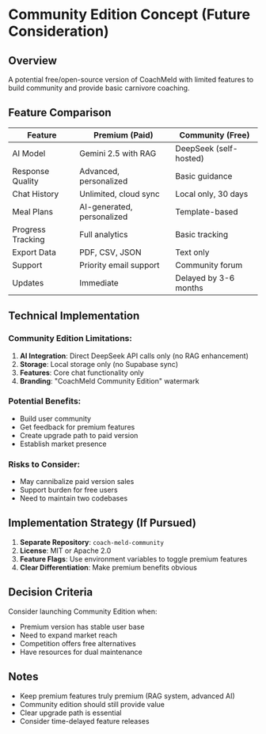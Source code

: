 # Community Edition Concept (Future Consideration)

## Overview
A potential free/open-source version of CoachMeld with limited features to build community and provide basic carnivore coaching.

## Feature Comparison

| Feature | Premium (Paid) | Community (Free) |
|---------|---------------|------------------|
| AI Model | Gemini 2.5 with RAG | DeepSeek (self-hosted) |
| Response Quality | Advanced, personalized | Basic guidance |
| Chat History | Unlimited, cloud sync | Local only, 30 days |
| Meal Plans | AI-generated, personalized | Template-based |
| Progress Tracking | Full analytics | Basic tracking |
| Export Data | PDF, CSV, JSON | Text only |
| Support | Priority email support | Community forum |
| Updates | Immediate | Delayed by 3-6 months |

## Technical Implementation

### Community Edition Limitations:
1. **AI Integration**: Direct DeepSeek API calls only (no RAG enhancement)
2. **Storage**: Local storage only (no Supabase sync)
3. **Features**: Core chat functionality only
4. **Branding**: "CoachMeld Community Edition" watermark

### Potential Benefits:
- Build user community
- Get feedback for premium features
- Create upgrade path to paid version
- Establish market presence

### Risks to Consider:
- May cannibalize paid version sales
- Support burden for free users
- Need to maintain two codebases

## Implementation Strategy (If Pursued)

1. **Separate Repository**: `coach-meld-community`
2. **License**: MIT or Apache 2.0
3. **Feature Flags**: Use environment variables to toggle premium features
4. **Clear Differentiation**: Make premium benefits obvious

## Decision Criteria

Consider launching Community Edition when:
- Premium version has stable user base
- Need to expand market reach
- Competition offers free alternatives
- Have resources for dual maintenance

## Notes
- Keep premium features truly premium (RAG system, advanced AI)
- Community edition should still provide value
- Clear upgrade path is essential
- Consider time-delayed feature releases